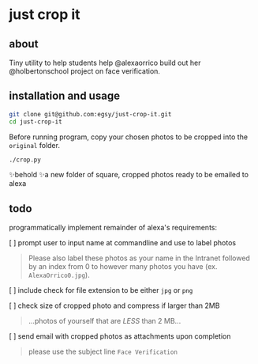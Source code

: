 # just crop it

## about

Tiny utility to help students help @alexaorrico build out her @holbertonschool project on face verification.

## installation and usage
```sh
git clone git@github.com:egsy/just-crop-it.git
cd just-crop-it
```
Before running program, copy your chosen photos to be cropped into the `original` folder.
```sh
./crop.py

```
✨behold ✨a new folder of square, cropped photos ready to be emailed to alexa


## todo

programmatically implement remainder of alexa's requirements:

[ ] prompt user to input name at commandline and use to label photos
> Please also label these photos as your name in the Intranet followed by an index from 0 to however many photos you have (ex. `AlexaOrrico0.jpg`).

[ ] include check for file extension to be either `jpg` or `png`

[ ] check size of cropped photo and compress if larger than 2MB
> ...photos of yourself that are *LESS* than 2 MB...

[ ] send email with cropped photos as attachments upon completion
> please use the subject line `Face Verification`